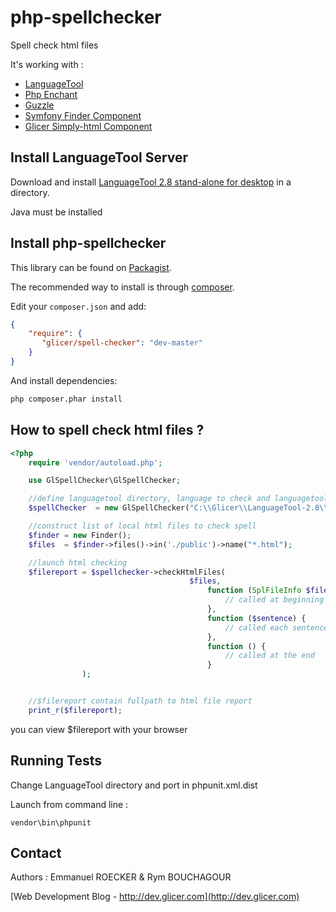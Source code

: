# php-spellchecker

Spell check html files

It's working with :

*   [LanguageTool](https://www.languagetool.org/)
*   [Php Enchant](http://php.net/manual/en/book.enchant.php)
*   [Guzzle](http://docs.guzzlephp.org)
*   [Symfony Finder Component](http://symfony.com/doc/2.3/components/finder.html)
*   [Glicer Simply-html Component](https://github.com/emmanuelroecker/php-simply-html)

## Install LanguageTool Server

Download and install [LanguageTool 2.8 stand-alone for desktop](https://www.languagetool.org/) in a directory.

Java must be installed

## Install php-spellchecker

This library can be found on [Packagist](https://packagist.org/packages/glicer/spell-checker).

The recommended way to install is through [composer](http://getcomposer.org).

Edit your `composer.json` and add:

```json
{
    "require": {
       "glicer/spell-checker": "dev-master"
    }
}
```

And install dependencies:

```bash
php composer.phar install
```

## How to spell check html files ?

```php
<?php
    require 'vendor/autoload.php';

    use GlSpellChecker\GlSpellChecker;

    //define languagetool directory, language to check and languagetool port used
    $spellChecker  = new GlSpellChecker("C:\\Glicer\\LanguageTool-2.8\\", "fr", "fr_FR",8081);

    //construct list of local html files to check spell
    $finder = new Finder();
    $files  = $finder->files()->in('./public')->name("*.html");

    //launch html checking
    $filereport = $spellchecker->checkHtmlFiles(
                                        $files,
                                            function (SplFileInfo $file, $nbrsentences) {
                                                // called at beginning - $nbr sentences to check
                                            },
                                            function ($sentence) {
                                                // called each sentence to check
                                            },
                                            function () {
                                                // called at the end
                                            }
                );


    //$filereport contain fullpath to html file report
    print_r($filereport);
```

you can view $filereport with your browser

## Running Tests

Change LanguageTool directory and port in phpunit.xml.dist

Launch from command line :

```console
vendor\bin\phpunit
```

## Contact

Authors : Emmanuel ROECKER & Rym BOUCHAGOUR

[Web Development Blog - http://dev.glicer.com](http://dev.glicer.com)